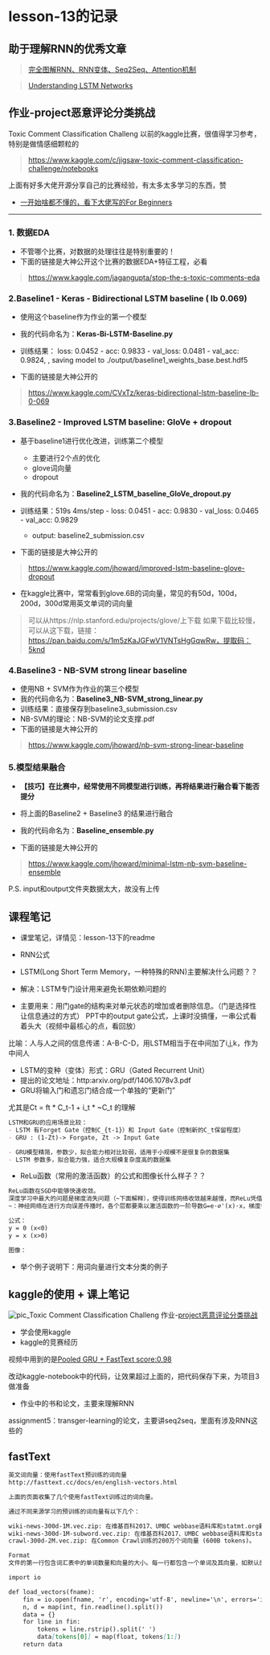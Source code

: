 # lesson-13的记录

## 助于理解RNN的优秀文章
> [完全图解RNN、RNN变体、Seq2Seq、Attention机制](https://zhuanlan.zhihu.com/p/28054589)

> [Understanding LSTM Networks](http://colah.github.io/posts/2015-08-Understanding-LSTMs/)


## 作业-project恶意评论分类挑战
Toxic Comment Classification Challeng 以前的kaggle比赛，很值得学习参考，特别是做情感细颗粒的

> https://www.kaggle.com/c/jigsaw-toxic-comment-classification-challenge/notebooks

上面有好多大佬开源分享自己的比赛经验，有太多太多学习的东西，赞

- [一开始啥都不懂的，看下大佬写的For Beginners](https://www.kaggle.com/sbongo/for-beginners-tackling-toxic-using-keras)

---
### 1. 数据EDA
- 不管哪个比赛，对数据的处理往往是特别重要的！
- 下面的链接是大神公开这个比赛的数据EDA+特征工程，必看
> https://www.kaggle.com/jagangupta/stop-the-s-toxic-comments-eda


### 2.Baseline1 - Keras - Bidirectional LSTM baseline ( lb 0.069)
- 使用这个baseline作为作业的第一个模型
- 我的代码命名为：**Keras-Bi-LSTM-Baseline.py**
- 训练结果： loss: 0.0452 - acc: 0.9833 - val_loss: 0.0481 - val_acc: 0.9824, , saving model to ./output/baseline1_weights_base.best.hdf5

- 下面的链接是大神公开的
> https://www.kaggle.com/CVxTz/keras-bidirectional-lstm-baseline-lb-0-069

### 3.Baseline2 - Improved LSTM baseline: GloVe + dropout

- 基于baseline1进行优化改进，训练第二个模型
  - 主要进行2个点的优化
  - glove词向量
  - dropout
- 我的代码命名为：**Baseline2_LSTM_baseline_GloVe_dropout.py**
- 训练结果：519s 4ms/step - loss: 0.0451 - acc: 0.9830 - val_loss: 0.0465 - val_acc: 0.9829
  - output: baseline2_submission.csv

- 下面的链接是大神公开的
> https://www.kaggle.com/jhoward/improved-lstm-baseline-glove-dropout


- 在kaggle比赛中，常常看到glove.6B的词向量，常见的有50d，100d，200d，300d常用英文单词的词向量
> 可以从https://nlp.stanford.edu/projects/glove/上下载
> 如果下载比较慢，可以从这下载，链接：https://pan.baidu.com/s/1m5zKaJGFwV1VNTsHgGqwRw，提取码：5knd

### 4.Baseline3 - NB-SVM strong linear baseline
- 使用NB + SVM作为作业的第三个模型
- 我的代码命名为：**Baseline3_NB-SVM_strong_linear.py**
- 训练结果：直接保存到baseline3_submission.csv
- NB-SVM的理论：NB-SVM的论文支撑.pdf
- 下面的链接是大神公开的
> https://www.kaggle.com/jhoward/nb-svm-strong-linear-baseline


### 5.模型结果融合


- **【技巧】在比赛中，经常使用不同模型进行训练，再将结果进行融合看下能否提分**
- 将上面的Baseline2 + Baseline3 的结果进行融合
- 我的代码命名为：**Baseline_ensemble.py**

- 下面的链接是大神公开的
> https://www.kaggle.com/jhoward/minimal-lstm-nb-svm-baseline-ensemble


P.S. input和output文件夹数据太大，故没有上传



## **课程笔记**
- 课堂笔记，详情见：lesson-13下的readme
- RNN公式


- LSTM(Long Short Term Memory，一种特殊的RNN)主要解决什么问题？？
- 解决：LSTM专门设计用来避免长期依赖问题的
- 主要用来：用门gate的结构来对单元状态的增加或者删除信息。（门是选择性让信息通过的方式）
PPT中的output gate公式，上课时没搞懂，一串公式看着头大（视频中最核心的点，看回放）

比喻：人与人之间的信息传递：A-B-C-D，用LSTM相当于在中间加了i,j,k，作为中间人

- LSTM的变种（变体）形式：GRU（Gated Recurrent Unit）
 - 提出的论文地址：http:arxiv.org/pdf/1406.1078v3.pdf
 - GRU将输入门和遗忘门结合成一个单独的“更新门”
 
 
 尤其是Ct = ft * C_t-1 + i_t * ~C_t 的理解

```md
LSTM和GRU的应用场景比较：
- LSTM 有Forget Gate（控制C_{t-1}）和 Input Gate（控制新的C_t保留程度）
- GRU : (1-Zt)-> Forgate, Zt -> Input Gate

- GRU模型精简，参数少，拟合能力相对比较弱，适用于小规模不是很复杂的数据集
- LSTM 参数多，拟合能力强，适合大规模复杂度高的数据集

```

- ReLu函数（常用的激活函数）的公式和图像长什么样子？？
```md
ReLu函数在SGD中能够快速收敛。
深度学习中最大的问题是梯度消失问题（~下面解释），使得训练网络收敛越来越慢，而ReLu凭借其线性、非饱和的形式，训练速度则快很多。
~：神经网络在进行方向误差传播时，各个层都要乘以激活函数的一阶导数G=e·∅'(x)·x，梯度每传递一层都会衰减一层，网络层数较多时，梯度G就会不停衰减知道消失

公式：
y = 0 (x<0)
y = x (x>0)

图像：

```

- 举个例子说明下：用词向量进行文本分类的例子



## kaggle的使用 + 课上笔记
![pic_Toxic Comment Classification Challeng](https://storage.googleapis.com/kaggle-media/competitions/jigsaw/003-avatar.png)
作业-[project恶意评论分类挑战](https://www.kaggle.com/c/jigsaw-toxic-comment-classification-challenge#evaluation)

- 学会使用kaggle
- kaggle的竞赛经历

视频中用到的是[Pooled GRU + FastText score:0.98](https://www.kaggle.com/yekenot/pooled-gru-fasttext)

改动kaggle-notebook中的代码，让效果超过上面的，把代码保存下来，为项目3做准备

- 作业中的书和论文，主要来理解RNN

assignment5：transger-learning的论文，主要讲seq2seq，里面有涉及RNN这些的


## fastText
```md
英文词向量：使用fastText预训练的词向量
http://fasttext.cc/docs/en/english-vectors.html

上面的页面收集了几个使用fastText训练过的词向量。

通过不同来源学习的预训练的词向量有以下几个：

wiki-news-300d-1M.vec.zip: 在维基百科2017、UMBC webbase语料库和statmt.org新闻数据集中(16B tokens)训练的100万个词向量。
wiki-news-300d-1M-subword.vec.zip: 在维基百科2017、UMBC webbase语料库和statmt.org新闻数据集(16B tokens)中包含子单词信息训练的100万个词向量。
crawl-300d-2M.vec.zip: 在Common Crawl训练的200万个词向量 (600B tokens)。

Format
文件的第一行包含词汇表中的单词数量和向量的大小。每一行都包含一个单词及其向量，如默认的fastText格式。每个值都是分开的。单词是按词频降序排列的。这些文本模型可以使用以下代码在Python中加载:

import io

def load_vectors(fname):
    fin = io.open(fname, 'r', encoding='utf-8', newline='\n', errors='ignore')
    n, d = map(int, fin.readline().split())
    data = {}
    for line in fin:
        tokens = line.rstrip().split(' ')
        data[tokens[0]] = map(float, tokens[1:])
    return data

```


